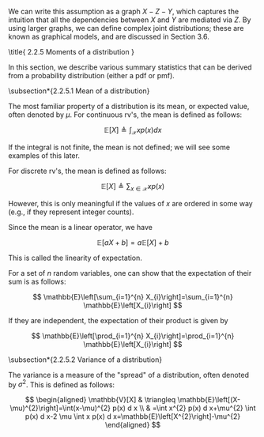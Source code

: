 We can write this assumption as a graph $X-Z-Y$, which captures the intuition that all the dependencies between $X$ and $Y$ are mediated via $Z$. By using larger graphs, we can define complex joint distributions; these are known as graphical models, and are discussed in Section 3.6.

\title{
2.2.5 Moments of a distribution
}

In this section, we describe various summary statistics that can be derived from a probability distribution (either a pdf or pmf).

\subsection*{2.2.5.1 Mean of a distribution}

The most familiar property of a distribution is its mean, or expected value, often denoted by $\mu$. For continuous rv's, the mean is defined as follows:

$$
\mathbb{E}[X] \triangleq \int_{\mathcal{X}} x p(x) d x
$$

If the integral is not finite, the mean is not defined; we will see some examples of this later.

For discrete rv's, the mean is defined as follows:

$$
\mathbb{E}[X] \triangleq \sum_{x \in \mathcal{X}} x p(x)
$$

However, this is only meaningful if the values of $x$ are ordered in some way (e.g., if they represent integer counts).

Since the mean is a linear operator, we have

$$
\mathbb{E}[a X+b]=a \mathbb{E}[X]+b
$$

This is called the linearity of expectation.

For a set of $n$ random variables, one can show that the expectation of their sum is as follows:

$$
\mathbb{E}\left[\sum_{i=1}^{n} X_{i}\right]=\sum_{i=1}^{n} \mathbb{E}\left[X_{i}\right]
$$

If they are independent, the expectation of their product is given by

$$
\mathbb{E}\left[\prod_{i=1}^{n} X_{i}\right]=\prod_{i=1}^{n} \mathbb{E}\left[X_{i}\right]
$$

\subsection*{2.2.5.2 Variance of a distribution}

The variance is a measure of the "spread" of a distribution, often denoted by $\sigma^{2}$. This is defined as follows:

$$
\begin{aligned}
\mathbb{V}[X] & \triangleq \mathbb{E}\left[(X-\mu)^{2}\right]=\int(x-\mu)^{2} p(x) d x \\
& =\int x^{2} p(x) d x+\mu^{2} \int p(x) d x-2 \mu \int x p(x) d x=\mathbb{E}\left[X^{2}\right]-\mu^{2}
\end{aligned}
$$